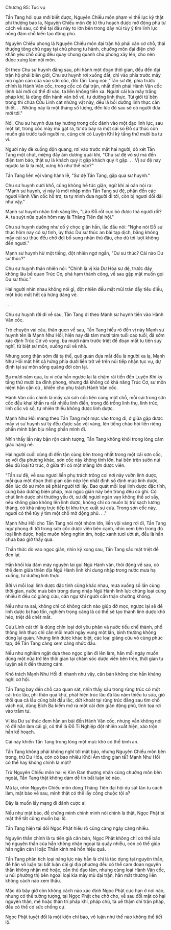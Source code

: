




Chương 85: Tục vụ


Tần Tang hỏi qua mới biết được, Nguyên Chiếu môn phạm vi thế lực kỳ thật phi thường bao la, Nguyên Chiếu môn đệ tử thu hoạch được mở động phủ tư cách về sau, có thể tại đầu này to lớn bên trong dãy núi tùy ý tìm linh lực nồng đậm chỗ kiến tạo động phủ.

Nguyên Chiếu phong là Nguyên Chiếu môn đại trận hộ phái căn cơ chỗ, thái thượng tông chủ ngay tại chủ phong tu hành, chưởng môn đại điện chờ khẩn yếu chỗ cũng đều quay chung quanh chủ phong xây lên, cho nên được xưng làm nội môn.

Đi theo Chu sư huynh đằng sau, phi hành một đoạn thời gian, đều đến đại trận hộ phái biên giới, Chu sư huynh rơi xuống đất, chỉ vào phía trước mây mù ngăn cản cửa vào sơn cốc, đối Tần Tang nói: "Tần sư đệ, phía trước chính là Hành Vân cốc, trong cốc có đại trận, nhất định phải Hành Vân cốc lệnh bài mới có thể đi vào, ta liền không tiễn xa. Ngươi cái kia mây trắng pháp khí, là dùng đến hành vân bố vũ, tư dưỡng linh thực. Túi giới tử bên trong thì chứa Cửu Linh cát những vật này, đều là bồi dưỡng linh thực cần thiết. . . Những này là một tháng số lượng, đến lúc đó sau sẽ có người đưa mới tới."

Nói, Chu sư huynh đưa tay hướng trong cốc đánh vào một đạo linh lực, sau một lát, trong cốc mây mù gạt ra, từ đó bay ra một cái so Đỗ sư thúc còn muốn già trước tuổi người ra, cũng chỉ có Luyện Khí kỳ tầng thứ mười ba tu vi.

Người này đè xuống độn quang, rơi vào trước mặt hai người, dò xét Tần Tang một chút, miệng đầy âm dương quái khí, "Chu sư đệ vô sự mà đến điện tam bảo, thật sự là khách quý ít gặp khách quý ít gặp. . . Vị sư đệ này ngược lại là lạ mặt, xưng hô như thế nào?"

Tần Tang liền vội vàng hành lễ, "Sư đệ Tần Tang, gặp qua sư huynh."

Chu sư huynh cười khổ, cũng không hề tức giận, ngữ khí ai oán nói ra: "Mạnh sư huynh, vị này là mới nhập môn Tần Tang sư đệ, phân đến các ngươi Hành Vân cốc hỗ trợ, ta tự mình đưa người đi tới, còn bị ngươi đối đãi như vậy."

Mạnh sư huynh nhãn tình sáng lên, "Lão Đỗ rốt cục bỏ được thả người rồi? A, ta suýt nữa quên hôm nay là Thăng Tiên đại hội."

Chu sư huynh dường như cố ý chọc giận hắn, lắc đầu nói: "Nghe nói Đỗ sư thúc hôm nay có sự tình, ủy thác Dư sư thúc an bài tạp dịch, bằng không mấy cái sư thúc đều chờ đợi bổ sung nhân thủ đâu, cho dù tới lượt không đến ngươi."

Mạnh sư huynh hừ một tiếng, đột nhiên ngơ ngẩn, "Dư sư thúc? Cái nào Dư sư thúc?"

Chu sư huynh thản nhiên nói: "Chính là vị kia Dư Hóa sư đệ, trước đây không lâu bế quan Trúc Cơ, phá hạm thành công, về sau gặp mặt muốn gọi Dư sư thúc."

Hai người nhìn nhau không nói gì, đột nhiên đều mặt mũi tràn đầy tiêu điều, một bức mất hết cả hứng dáng vẻ.

. . .

Chu sư huynh rời đi về sau, Tần Tang đi theo Mạnh sư huynh tiến vào Hành Vân cốc.

Trò chuyện vài câu, thân quen về sau, Tần Tang hiểu rõ đến vị này Mạnh sư huynh tên là Mạnh Như Hối, hiện nay đã tám mươi tám tuổi cao tuổi, đã sớm xác định Trúc Cơ vô vọng, ba mươi năm trước triệt để đoạn mất tu tiên suy nghĩ, từ biệt sư môn, xuống núi về nhà.

Nhưng song thân sớm đã tạ thế, quê quán đưa mắt đều là người xa lạ, Mạnh Như Hối mất hết cả hứng phía dưới liền trở về trên núi tiếp nhận tục vụ, dự định tại sư môn sống quãng đời còn lại.

Ba mươi năm qua, tu vi của hắn ngược lại là chậm rãi tiến đến Luyện Khí kỳ tầng thứ mười ba đỉnh phong, nhưng đã không có khả năng Trúc Cơ, sư môn niệm hắn cần cù , khiến cho phụ trách Hành Vân cốc.

Hành Vân cốc chính là mấy cái sơn cốc liền cùng một chỗ, mỗi cái trong sơn cốc đều khai khẩn ra rất nhiều linh điền, trong đó trồng linh thụ, linh trúc, linh cốc vô số, tự nhiên thiếu không được linh dược.

Mạnh Như Hối mang theo Tần Tang một mực vào trong đi, ở giữa gặp được mấy vị sư huynh sư tỷ đều được sắc vội vàng, lên tiếng chào hỏi liền riêng phần mình bận bịu riêng phần mình đi.

Nhìn thấy lần này bận rộn cảnh tượng, Tần Tang không khỏi trong lòng cảm giác nặng nề.

Hai người cuối cùng đi đến tận cùng bên trong nhất trong một cái sơn cốc, so với địa phương khác, sơn cốc này không tính lớn, hai bên trên sườn núi đều đủ loại tử trúc, ở giữa thì có một mảng lớn dược viên.

"Tần sư đệ, về sau ngươi liền phụ trách trông coi nơi này vườn linh dược, mỗi qua một đoạn thời gian cần nộp lên nhất định số định mức linh dược, đến lúc đó sư môn sẽ phái người tới lấy. Bao quát mỗi loại linh dược đặc tính, cùng bảo dưỡng biện pháp, mai ngọc giản này bên trong đều có ghi. Có chút linh dược phi thường yếu ớt, sư đệ ngươi ngàn vạn không thể sơ sẩy, nếu không giao không lên linh dược, không chỉ có muốn bị trừ sạch lương tháng, có khả năng trực tiếp bị khu trục xuất sư cửa. Trong sơn cốc này, ngươi có thể tùy ý tìm một chỗ mở động phủ. . ."

Mạnh Như Hối cho Tần Tang nói một nhóm lớn, liền vội vàng rời đi, Tần Tang ngự phong đi tới trong sơn cốc dược viên bên cạnh, nhìn xem bên trong đủ loại linh dược, hoặc muôn hồng nghìn tím, hoặc xanh tươi ướt át, đều là hắn chưa bao giờ thấy qua.

Thần thức dò vào ngọc giản, nhìn kỹ xong sau, Tần Tang sắc mặt triệt để đen lại.

Hắn khối kia đám mây nguyên lai gọi Ngũ Hành vân, thôi động về sau, có thể đem giữa thiên địa Ngũ Hành linh khí dung nhập trong nước mưa hạ xuống, tư dưỡng linh thực.

Bởi vì mỗi loại linh dược đặc tính cũng khác nhau, mưa xuống số lần cùng thời gian, nước mưa bên trong dung nhập Ngũ Hành linh lực chủng loại cùng nhiều ít đều có giảng cứu, cần ngự khí người cẩn thận chưởng khống.

Nếu như ra sai, không chỉ có không cách nào giúp đỡ mọc, ngược lại sẽ để linh dược bị hao tổn, nghiêm trọng càng là có thể sẽ tạo thành linh dược khô héo, triệt để chết mất.

Cửu Linh cát thì là dùng chín loại dơi yêu phân và nước tiểu chế thành, phổ thông linh thực chỉ cần mỗi mười ngày vung một lần, bình thường không dùng lại quản. Nhưng linh dược khác biệt, các loại giảng cứu vô cùng phức tạp, để Tần Tang càng xem càng nhức đầu.

Nếu như nghiêm ngặt dựa theo ngọc giản đi lên làm, hắn mỗi ngày muốn dùng một nửa trở lên thời gian tại chăm sóc dược viên bên trên, thời gian tu luyện sẽ ít đến thương cảm.

Khó trách Mạnh Như Hối đi nhanh như vậy, căn bản không cho hắn kháng nghị cơ hội.

Tần Tang bay đến chỗ cao quan sát, nhìn thấy sâu trong rừng trúc có một cái trúc lâu, phi thân quá khứ, phát hiện trúc lâu đã lâu năm thiếu tu sửa, gió thổi qua cả lầu cũng bắt đầu lắc, dứt khoát tại rừng trúc đằng sau tìm chỗ vách núi, dùng Bích Ba kiếm mở ra một cái đơn giản động phủ, tĩnh tọa rơi vào trầm tư.

Vị kia Dư sư thúc đem hắn an bài đến Hành Vân cốc, nhưng vẫn không nói rõ để hắn làm cái gì, có thể là Đỗ Ti Nghiệp đột nhiên xuất hiện, xáo trộn hắn kế hoạch.

Cái này khiến Tần Tang trong lòng một mực khó có thể bình an.

Tần Tang không phải không nghĩ tới mật báo, nhưng Nguyên Chiếu môn bên trong, trừ Dư Hóa, còn có bao nhiêu Khôi Âm tông gian tế? Mạnh Như Hối có thể hay không chính là một?

Trừ Nguyên Chiếu môn hai vị Kim Đan thượng nhân cùng chưởng môn bên ngoài, Tần Tang thật không dám dễ tin bất luận kẻ nào.

Mà lại, nhìn Nguyên Chiếu môn dùng Thăng Tiên đại hội dụ sát tán tu cách làm, mật báo về sau, mình thật có thể lấy công chuộc tội a?

Đây là muốn lấy mạng đi đánh cược a!

Nếu như mật báo, để chứng minh chính mình nói chính là thật, Ngọc Phật bí mật thế tất cũng muốn bại lộ.

Tần Tang hiện tại đối Ngọc Phật hiểu rõ cũng càng ngày càng nhiều.

Nguyên thần chính là tu tiên giả căn bản, Ngọc Phật không chỉ có thể bảo hộ nguyên thần của hắn không nhận ngoại tà quấy nhiễu, còn có thể giúp hắn ngăn cản Hoặc Thần kính mê hồn hiệu quả.

Tần Tang phân tích loại năng lực này hẳn là chỉ là tác dụng tại nguyên thần, để hắn vô luận tại bất luận cái gì địa phương đều có thể cam đoan nguyên thần không nhận mê hoặc, cẩn thủ đạo tâm, nhưng cùng loại Hành Vân cốc, u núi phường thị bên ngoài loại kia mây mù đại trận, hắn mắt thường liền không cách nào xem thấu.

Mặc dù bây giờ còn không cách nào xác định Ngọc Phật cực hạn ở nơi nào, nhưng có thể tưởng tượng, tại Ngọc Phật che chở cho, về sau đối mặt có hại nguyên thần, mê hoặc thần trí pháp khí, pháp chú, tà uế thậm chí trận pháp, đều có thể có sức chống cự.

Ngọc Phật tuyệt đối là một kiện chí bảo, vô luận như thế nào không thể tiết lộ.




